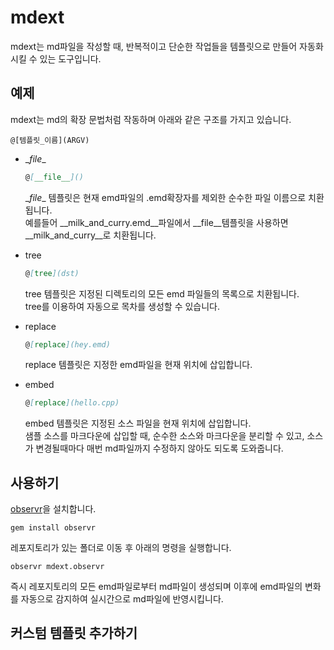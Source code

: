 mdext
====

mdext는 md파일을 작성할 때, 반복적이고 단순한 작업들을 템플릿으로 만들어 자동화시킬 수 있는 도구입니다.

예제
----
mdext는 md의 확장 문법처럼 작동하며 아래와 같은 구조를 가지고 있습니다.
```
@[템플릿_이름](ARGV)
```

* \__file__
  ```md
  @[__file__]()
  ```
  \__file__ 템플릿은 현재 emd파일의 .emd확장자를 제외한 순수한 파일 이름으로 치환됩니다.<br>
  예를들어 __milk_and_curry.emd__파일에서 \__file__템플릿을 사용하면 __milk_and_curry__로 치환됩니다.

* tree
  ```md
  @[tree](dst)
  ```
  tree 템플릿은 지정된 디렉토리의 모든 emd 파일들의 목록으로 치환됩니다.<br>
  tree를 이용하여 자동으로 목차를 생성할 수 있습니다.

* replace
  ```md
  @[replace](hey.emd)
  ```
  replace 템플릿은 지정한 emd파일을 현재 위치에 삽입합니다.<br>

* embed
  ```md
  @[replace](hello.cpp)
  ```
  embed 템플릿은 지정된 소스 파일을 현재 위치에 삽입합니다.<br>
  샘플 소스를 마크다운에 삽입할 때, 순수한 소스와 마크다운을 분리할 수 있고, 소스가 변경될때마다 매번 md파일까지 수정하지 않아도 되도록 도와줍니다.


사용하기
----
[observr](https://github.com/kevinburke/observr)을 설치합니다.
```
gem install observr
```
레포지토리가 있는 폴더로 이동 후 아래의 명령을 실행합니다.
```
observr mdext.observr
```
즉시 레포지토리의 모든 emd파일로부터 md파일이 생성되며
이후에 emd파일의 변화를 자동으로 감지하여 실시간으로 md파일에 반영시킵니다.


커스텀 템플릿 추가하기
----
